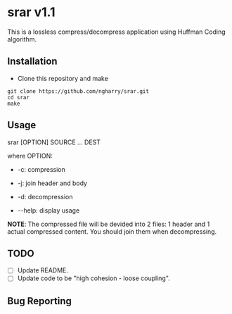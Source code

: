 # srar v1.1

This is a lossless compress/decompress application using Huffman Coding algorithm.

## Installation
- Clone this repository and make
```
git clone https://github.com/ngharry/srar.git
cd srar
make
```

## Usage
srar [OPTION] SOURCE ... DEST

where OPTION:
  * -c: compression
  * -j: join header and body
  * -d: decompression

  * --help: display usage

**NOTE**: The compressed file will be devided into 2 files: 1 header and 1 actual compressed content. You should join them when decompressing.

## TODO
- [ ] Update README.
- [ ] Update code to be "high cohesion - loose coupling".

## Bug Reporting 


